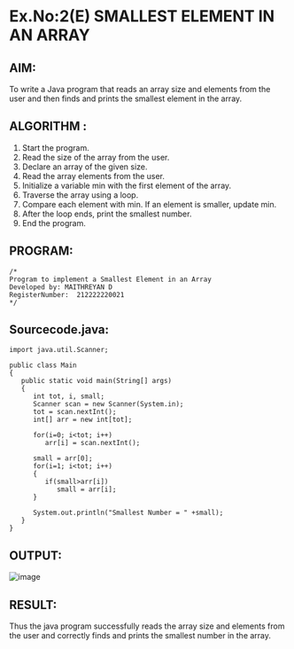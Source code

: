 # Ex.No:2(E)  SMALLEST ELEMENT IN AN ARRAY

## AIM:
To write a Java program that reads an array size and elements from the user and then finds and prints the smallest element in the array.
## ALGORITHM :
1.	Start the program.
2.	Read the size of the array from the user.
3.	Declare an array of the given size.
4.	Read the array elements from the user.
5.	Initialize a variable min with the first element of the array.
6.	Traverse the array using a loop.
7.	Compare each element with min. If an element is smaller, update min.
8.	After the loop ends, print the smallest number.
9.	End the program.
	

## PROGRAM:
 ```
/*
Program to implement a Smallest Element in an Array
Developed by: MAITHREYAN D
RegisterNumber:  212222220021
*/
```

## Sourcecode.java:

```
import java.util.Scanner;

public class Main
{
   public static void main(String[] args)
   {
      int tot, i, small;
      Scanner scan = new Scanner(System.in);
      tot = scan.nextInt();
      int[] arr = new int[tot];
      
      for(i=0; i<tot; i++)
         arr[i] = scan.nextInt();
      
      small = arr[0];
      for(i=1; i<tot; i++)
      {
         if(small>arr[i])
            small = arr[i];
      }
      
      System.out.println("Smallest Number = " +small);
   }
}
```





## OUTPUT:

![image](https://github.com/user-attachments/assets/790c316e-e150-49b3-89c3-4d5e40ce05a6)


## RESULT:
Thus the java program successfully reads the array size and elements from the user and correctly finds and prints the smallest number in the array.




